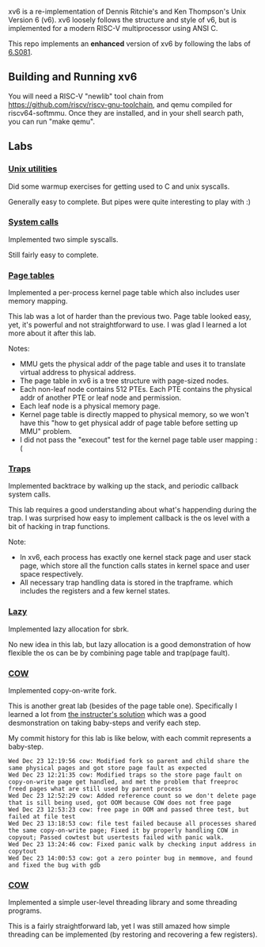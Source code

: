 xv6 is a re-implementation of Dennis Ritchie's and Ken Thompson's Unix
Version 6 (v6).  xv6 loosely follows the structure and style of v6,
but is implemented for a modern RISC-V multiprocessor using ANSI C.

This repo implements an **enhanced** version of xv6 by following the labs of [6.S081](https://pdos.csail.mit.edu/6.828/2020/).

## Building and Running xv6

You will need a RISC-V "newlib" tool chain from
https://github.com/riscv/riscv-gnu-toolchain, and qemu compiled for
riscv64-softmmu. Once they are installed, and in your shell
search path, you can run "make qemu".

## Labs

### [Unix utilities](https://github.com/wenzhengjiang/xv6-labs-2020/tree/pgtbl)
Did some warmup exercises for getting used to C and unix syscalls. 

Generally easy to complete. But pipes were quite interesting to play with :)

### [System calls](https://github.com/wenzhengjiang/xv6-labs-2020/tree/syscall)
Implemented two simple syscalls.

Still fairly easy to complete.

### [Page tables](https://github.com/wenzhengjiang/xv6-labs-2020/tree/pgtbl)
Implemented a per-process kernel page table which also includes user memory mapping.

This lab was a lot of harder than the previous two. Page table looked easy, yet, it's powerful and not straightforward to use. I was glad I learned a lot more about it after this lab.

Notes:
* MMU gets the physical addr of the page table and uses it to translate virtual address to physical address.
* The page table in xv6 is a tree structure with page-sized nodes. 
* Each non-leaf node contains 512 PTEs. Each PTE contains the physical addr of another PTE or leaf node and permission.
* Each leaf node is a physical memory page.
* Kernel page table is directly mapped to physical memory, so we won't have this "how to get physical addr of page table before setting up MMU" problem.
* I did not pass the "execout" test for the kernel page table user mapping :(

### [Traps](https://github.com/wenzhengjiang/xv6-labs-2020/tree/traps)
Implemented backtrace by walking up the stack, and periodic callback system calls.

This lab requires a good understanding about what's happending during the trap. I was surprised how easy to implement callback is the os level with a bit of hacking in trap functions.

Note:
* In xv6, each process has exactly one kernel stack page and user stack page, which store all the function calls states in kernel space and user space respectively.
* All necessary trap handling data is stored in the trapframe. which includes the registers and a few kernel states.

### [Lazy](https://github.com/wenzhengjiang/xv6-labs-2020/tree/lazy)
Implemented lazy allocation for sbrk.

No new idea in this lab, but lazy allocation is a good demonstration of how flexible the os can be by combining page table and trap(page fault).

### [COW](https://github.com/wenzhengjiang/xv6-labs-2020/tree/cow2)
Implemented copy-on-write fork.

This is another great lab (besides of the page table one). Specifically I learned a lot from [the instructer's solution](https://www.youtube.com/watch?v=S8ZTJKzhQao&feature=youtu.be) which was a good desmonstration on taking baby-steps and verify each step.

My commit history for this lab is like below, with each commit represents a baby-step.

```
Wed Dec 23 12:19:56 cow: Modified fork so parent and child share the same physical pages and got store page fault as expected
Wed Dec 23 12:21:35 cow: Modified traps so the store page fault on copy-on-write page get handled, and met the problem that freeproc freed pages what are still used by parent process
Wed Dec 23 12:52:29 cow: Added reference count so we don't delete page that is sill being used, got OOM because COW does not free page
Wed Dec 23 12:53:23 cow: free page in OOM and passed three test, but failed at file test
Wed Dec 23 13:18:53 cow: file test failed because all processes shared the same copy-on-write page; Fixed it by properly handling COW in copyout; Passed cowtest but usertests failed with panic walk.
Wed Dec 23 13:24:46 cow: Fixed panic walk by checking input address in copytout
Wed Dec 23 14:00:53 cow: got a zero pointer bug in memmove, and found and fixed the bug with gdb
```

### [COW](https://github.com/wenzhengjiang/xv6-labs-2020/tree/thread)
Implemented a simple user-level threading library and some threading programs.

This is a fairly straightforward lab, yet I was still amazed how simple threading can be implemented (by restoring and recovering a few registers).